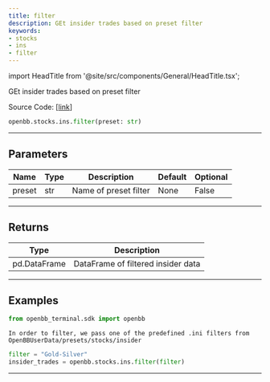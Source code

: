 ```yaml
---
title: filter
description: GEt insider trades based on preset filter
keywords:
- stocks
- ins
- filter
---
```


import HeadTitle from '@site/src/components/General/HeadTitle.tsx';

<HeadTitle title="stocks.ins.filter - Reference | OpenBB SDK Docs" />

GEt insider trades based on preset filter

Source Code: [[link](https://github.com/OpenBB-finance/OpenBBTerminal/tree/main/openbb_terminal/stocks/insider/sdk_helper.py#L31)]

```python wordwrap
openbb.stocks.ins.filter(preset: str)
```

---

## Parameters

| Name | Type | Description | Default | Optional |
| ---- | ---- | ----------- | ------- | -------- |
| preset | str | Name of preset filter | None | False |


---

## Returns

| Type | Description |
| ---- | ----------- |
| pd.DataFrame | DataFrame of filtered insider data |
---

## Examples

```python
from openbb_terminal.sdk import openbb
```

```
In order to filter, we pass one of the predefined .ini filters from OpenBBUserData/presets/stocks/insider
```
```python
filter = "Gold-Silver"
insider_trades = openbb.stocks.ins.filter(filter)
```

---

